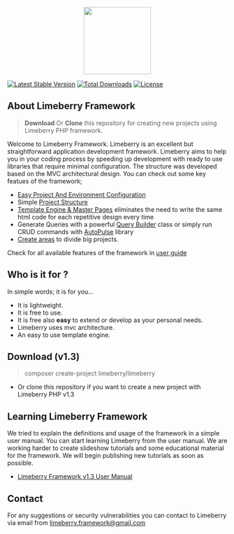 <p align="center">
  <img src="https://raw.githubusercontent.com/limeberry/limeberry.github.io/master/assets/img/limeberry_logo.png" width="154" />
</p>

<p align="center">
  
  [![Latest Stable Version](https://poser.pugx.org/limeberry/limeberry/version)](https://packagist.org/packages/limeberry/limeberry)
  [![Total Downloads](https://poser.pugx.org/limeberry/limeberry/downloads)](https://packagist.org/packages/limeberry/limeberry)
  [![License](https://poser.pugx.org/limeberry/limeberry/license)](https://packagist.org/packages/limeberry/limeberry)
</p>


## About Limeberry Framework
> <b>Download</b> Or <b>Clone</b> this repository for creating new projects using Limeberry PHP framework.


Welcome to Limeberry Framework. Limeberry is an excellent but straightforward application development framework. Limeberry aims to help you in your coding process by speeding up development with ready to use libraries that require minimal configuration. The structure was developed based on the MVC architectural design. You can check out some key featues of the framework;
   - [Easy Project And Environment Configuration](https://limeberry.github.io/docs/configuration.html)
   - Simple [Project Structure](https://limeberry.github.io/docs/structure.html)
   - [Template Engine & Master Pages](https://limeberry.github.io/docs/masterpage.html) eliminates the need to write the same html code        for each repetitive design every time
   - Generate Queries with a powerful [Query Builder](https://limeberry.github.io/docs/querybuilder.html) class or simply run CRUD commands with [AutoPulse](https://limeberry.github.io/docs/autopulse.html) library
   - [Create areas](https://limeberry.github.io/docs/areas.html) to divide big projects.

Check for all available features of the framework in [user guide](https://limeberry.github.io/docs/index.html)

## Who is it for ?
In simple words; it is for you...
  - It is lightweight.
  - It is free to use.
  - It is free also <b>easy</b> to extend or develop as your personal needs.
  - Limeberry uses mvc architecture.
  - An easy to use template engine.


## Download (v1.3)
> composer create-project limeberry/limeberry
- Or clone this repository if you want to create a new project with Limeberry PHP v1.3

## Learning Limeberry Framework
We tried to explain the definitions and usage of the framework in a simple user manual. You can start learning Limeberry from the user manual. We are working harder to create slideshow tutorials and some educational material for the framework. We will begin publishing new tutorials as soon as possible.
- [Limeberry Framework v1.3 User Manual](https://limeberry.github.io/docs/index.html)



## Contact
For any suggestions or security vulnerabilities you can contact to  Limeberry via email from [limeberry.framework@gmail.com](limeberry.framework@gmail.com) 



